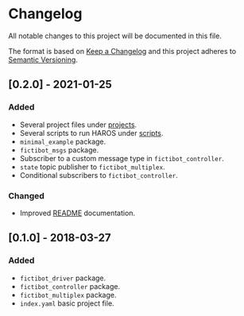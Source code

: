 # Changelog
All notable changes to this project will be documented in this file.

The format is based on [Keep a Changelog](http://keepachangelog.com/en/1.0.0/)
and this project adheres to [Semantic Versioning](http://semver.org/spec/v2.0.0.html).

## [0.2.0] - 2021-01-25
### Added
- Several project files under [projects](./projects).
- Several scripts to run HAROS under [scripts](./scripts).
- `minimal_example` package.
- `fictibot_msgs` package.
- Subscriber to a custom message type in `fictibot_controller`.
- `state` topic publisher to `fictibot_multiplex`.
- Conditional subscribers to `fictibot_controller`.

### Changed
- Improved [README](./README.md) documentation.

## [0.1.0] - 2018-03-27
### Added
- `fictibot_driver` package.
- `fictibot_controller` package.
- `fictibot_multiplex` package.
- `index.yaml` basic project file.
